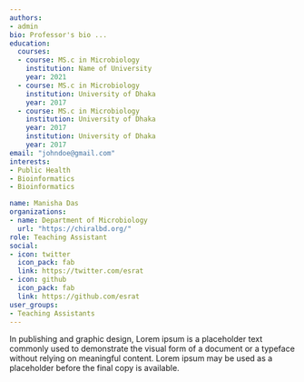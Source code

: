 ```yaml
---
authors:
- admin
bio: Professor's bio ... 
education:
  courses:
  - course: MS.c in Microbiology
    institution: Name of University 
    year: 2021
  - course: MS.c in Microbiology
    institution: University of Dhaka
    year: 2017
  - course: MS.c in Microbiology
    institution: University of Dhaka
    year: 2017
    institution: University of Dhaka
    year: 2017
email: "johndoe@gmail.com"
interests:
- Public Health
- Bioinformatics
- Bioinformatics

name: Manisha Das
organizations:
- name: Department of Microbiology
  url: "https://chiralbd.org/"
role: Teaching Assistant
social:
- icon: twitter
  icon_pack: fab
  link: https://twitter.com/esrat
- icon: github
  icon_pack: fab
  link: https://github.com/esrat
user_groups:
- Teaching Assistants
---
```


In publishing and graphic design, Lorem ipsum is a placeholder text commonly used to demonstrate the visual form of a document or a typeface without relying on meaningful content. Lorem ipsum may be used as a placeholder before the final copy is available.
